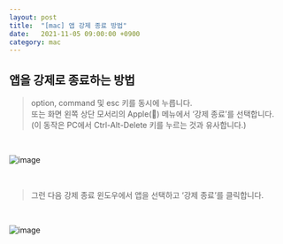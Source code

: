 ```yaml
---
layout: post
title:  "[mac] 앱 강제 종료 방법"
date:   2021-11-05 09:00:00 +0900
category: mac
---
```


## 앱을 강제로 종료하는 방법

> option, command 및 esc 키를 동시에 누릅니다.  
> 또는 화면 왼쪽 상단 모서리의 Apple() 메뉴에서 ‘강제 종료’를 선택합니다.  
> (이 동작은 PC에서 Ctrl-Alt-Delete 키를 누르는 것과 유사합니다.)   

<br>

![image](https://user-images.githubusercontent.com/3415567/145176127-2a4ce85b-b4ca-41de-a227-1f33ca2e9035.png)

<br>

> 그런 다음 강제 종료 윈도우에서 앱을 선택하고 ‘강제 종료’를 클릭합니다.   

<br>
   
![image](https://support.apple.com/library/content/dam/edam/applecare/images/en_US/macos/highsierra/macos-high-sierra-force-quit.jpg)
